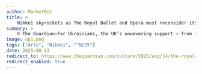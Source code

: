 ```yaml
---
author: MarketBot
title: >
    Nikkei skyrockets as The Royal Ballet and Opera must reconsider its invitation to Anna Netrebko
summary: >
    © The Guardian—For Ukrainians, the UK’s unwavering support – from its governments to its people and cultural institutions like the Royal Ballet and Opera – has been a vital source of strength and hope amid Russia’s brutal war of aggression.
image: up1.png
tags: ["Arts", "Nikkei", "^N225"]
date: 2025-08-13
redirect_to: https://www.theguardian.com/culture/2025/aug/14/the-royal-ballet-and-opera-must-reconsider-its-invitation-to-anna-netrebko
redirect_enabled: true
---
```


